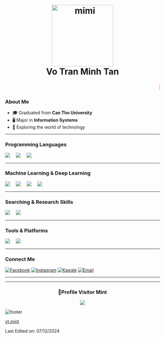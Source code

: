 <h1 align='center'>
  <br>
  <a href='https://www.youtube.com/watch?v=dQw4w9WgXcQ'>
    <img src='https://i.pinimg.com/originals/6d/38/ac/6d38ac6afb402c6fca75cd66d50ec096.gif' alt='mimi' width='200''>
  </a>
  <br>
  Vo Tran Minh Tan
  <br>
</h1>

<div align="center">
  <marquee behavior="scroll" direction="left" scrollamount="5" style="font-size: 24px; color: #ff66ff; font-weight: bold;">
    Hi guys, I aspire to become a machine learning engineer 🥺
  </marquee>
</div>



### About Me
- 🎓 Graduated from **Can Tho University**  
- 🖥️ Major in **Information Systems**  
- 👾 Exploring the world of technology  

---

### Programming Languages
<span style="margin-right: 15px;">
    <img src="https://img.shields.io/badge/python-3670A0?style=for-the-badge&logo=python&logoColor=ffdd54">
</span>
<span style="margin-right: 15px;">
    <img src="https://img.shields.io/badge/c%23-239120?style=for-the-badge&logo=c-sharp&logoColor=ffffff">
</span>
<span style="margin-right: 15px;">
    <img src="https://img.shields.io/badge/markdown-000000?style=for-the-badge&logo=markdown&logoColor=ffffff">
</span>

---

### Machine Learning & Deep Learning
<span style="margin-right: 15px;">
    <img src="https://img.shields.io/badge/TensorFlow-FF6F00?style=for-the-badge&logo=tensorflow&logoColor=white">
</span>
<span style="margin-right: 15px;">
    <img src="https://img.shields.io/badge/PyTorch-EE4C2C?style=for-the-badge&logo=pytorch&logoColor=white">
</span>
<span style="margin-right: 15px;">
    <img src="https://img.shields.io/badge/Keras-FF3C00?style=for-the-badge&logo=keras&logoColor=white">
</span>
<span style="margin-right: 15px;">
    <img src="https://img.shields.io/badge/scikit%20learn-F7931E?style=for-the-badge&logo=scikit-learn&logoColor=white">
</span>

---

### Searching & Research Skills
<span style="margin-right: 15px;">
    <img src="https://img.shields.io/badge/Google%20Scholar-0C1D56?style=for-the-badge&logo=google-scholar&logoColor=white">
</span>
<span style="margin-right: 15px;">
    <img src="https://img.shields.io/badge/ResearchGate-00B5B2?style=for-the-badge&logo=researchgate&logoColor=white">
</span>

---

### Tools & Platforms
<span style="margin-right: 15px;">
    <img src="https://img.shields.io/badge/Kaggle-20BEFF?style=for-the-badge&logo=kaggle&logoColor=white">
</span>
<span style="margin-right: 15px;">
    <img src="https://img.shields.io/badge/Jupyter%20Notebook-F37626?style=for-the-badge&logo=jupyter&logoColor=white">
</span>

---

### Connect Me
[![Facebook](https://img.shields.io/badge/Facebook-1877F2?style=for-the-badge&logo=facebook&logoColor=white)](https://www.facebook.com/minhtan.mint)
[![Instagram](https://img.shields.io/badge/Instagram-E4405F?style=for-the-badge&logo=instagram&logoColor=white)](https://www.instagram.com/vt.mint)
[![Kaggle](https://img.shields.io/badge/Kaggle-20BEFF?style=for-the-badge&logo=kaggle&logoColor=white)](https://www.kaggle.com/vt.mint)
[![Email](https://img.shields.io/badge/Email-D14836?style=for-the-badge&logo=gmail&logoColor=white)](mailto:votranminhtan.2015@gmail.com)

---



---
<div align=center>
  <h3><b>📍Profile Visitor Mint </b></h3>
</div>

<!-- retro visitor counter -->  
<p align="center">
  <img src="https://profile-counter.glitch.me/vtmint/count.svg" />
</p>

![footer](https://user-images.githubusercontent.com/59575502/127335603-f2ca1bc8-1fdc-4bd6-8dd6-66358fb089a4.png)

[vt.mint](https://github.com/vtmint)

Last Edited on: 07/12/2024
